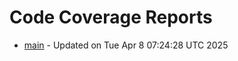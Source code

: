 # Code Coverage Reports
- [main](branches/main/index.html) - Updated on Tue Apr  8 07:24:28 UTC 2025
